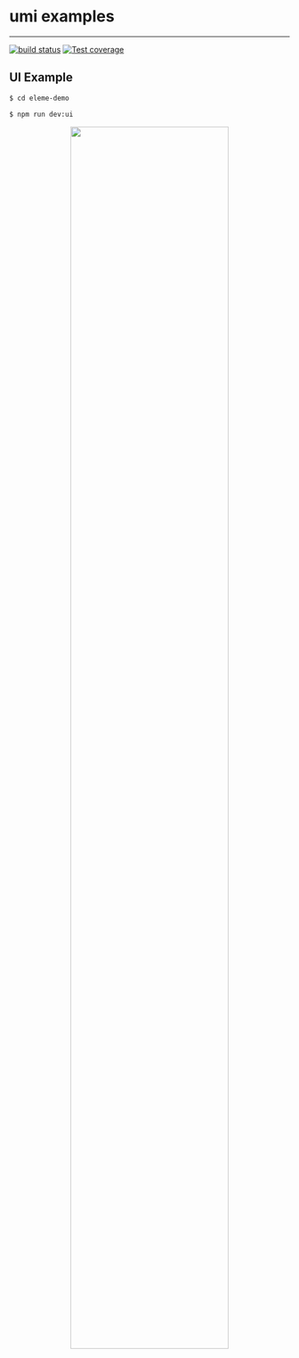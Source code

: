# umi examples

---

[![build status][travis-image]][travis-url]
[![Test coverage][coveralls-image]][coveralls-url]

[travis-image]: https://img.shields.io/travis/umijs/umi-examples.svg?style=flat-square
[travis-url]: https://travis-ci.org/umijs/umi-examples
[coveralls-image]: https://img.shields.io/coveralls/umijs/umi-examples.svg?style=flat-square
[coveralls-url]: https://coveralls.io/r/umijs/umi-examples?branch=master

## UI Example

```bash
$ cd eleme-demo

$ npm run dev:ui
```
<div align="center">
  <a href="https://github.com/umijs/umi-plugin-datahub">
    <img src="https://raw.githubusercontent.com/umijs/umi-plugin-datahub/master/screenshots/2.png" width="75%" />
  </a>
</div>
